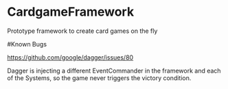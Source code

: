 CardgameFramework
=================

Prototype framework to create card games on the fly


#Known Bugs

https://github.com/google/dagger/issues/80

Dagger is injecting a different EventCommander in the framework and each of the Systems, so the game never triggers the victory condition.

